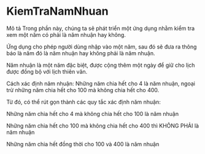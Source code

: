 # KiemTraNamNhuan
Mô tả
Trong phần này, chúng ta sẽ phát triển một ứng dụng nhằm kiểm tra xem một năm có phải là năm nhuận hay không.

Ứng dụng cho phép người dùng nhập vào một năm, sau đó sẽ đưa ra thông báo là năm đó là năm nhuận hay không phải là năm nhuận.

Năm nhuận là một năm đặc biệt, được cộng thêm một ngày để giữ cho lịch được đồng bộ với lịch thiên văn.

Cách xác định năm nhuận: Những năm chia hết cho 4 là năm nhuận, ngoại trừ những năm chia hết cho 100 mà không chia hết cho 400.

Từ đó, có thể rút gọn thành các quy tắc xác định năm nhuận:

Những năm chia hết cho 4 mà không chia hết cho 100 là năm nhuận

Những năm chia hết cho 100 mà không chia hết cho 400 thì KHÔNG PHẢI là năm nhuận

Những năm chia hết đồng thời cho 100 và 400 là năm nhuận

